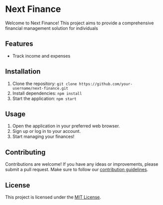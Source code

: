 # Next Finance

Welcome to Next Finance! This project aims to provide a comprehensive financial management solution for individuals

## Features

- Track income and expenses

## Installation

1. Clone the repository: `git clone https://github.com/your-username/next-finance.git`
2. Install dependencies: `npm install`
3. Start the application: `npm start`

## Usage

1. Open the application in your preferred web browser.
2. Sign up or log in to your account.
3. Start managing your finances!

## Contributing

Contributions are welcome! If you have any ideas or improvements, please submit a pull request. Make sure to follow our [contribution guidelines](CONTRIBUTING.md).

## License

This project is licensed under the [MIT License](LICENSE).
